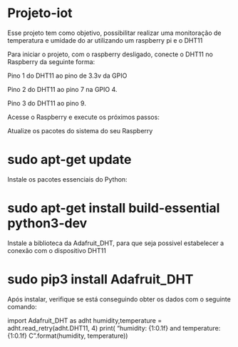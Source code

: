 # Projeto-iot
Esse projeto tem como objetivo, possibilitar realizar uma monitoração de temperatura e umidade do ar utilizando um raspberry pi e o DHT11


Para iniciar o projeto, com o raspberry desligado, conecte o DHT11 no Raspberry da seguinte forma:

Pino 1 do DHT11 ao pino de 3.3v da GPIO

Pino 2 do DHT11 ao pino 7 na GPIO 4.

Pino 3 do DHT11 ao pino 9.


Acesse o Raspberry e execute os próximos passos:

Atualize os pacotes do sistema do seu Raspberry

# sudo apt-get update 

Instale os pacotes essenciais do Python:

# sudo apt-get install build-essential python3-dev

Instale a biblioteca da Adafruit_DHT, para que seja possivel estabelecer a conexão com o dispositivo DHT11

# sudo pip3 install Adafruit_DHT

Após instalar, verifique se está conseguindo obter os dados com o seguinte comando:

import Adafruit_DHT as adht 
humidity,temperature = adht.read_retry(adht.DHT11, 4) 
print( “humidity: {1:0.1f} and temperature: {1:0.1f} C”.format(humidity, temperature))




